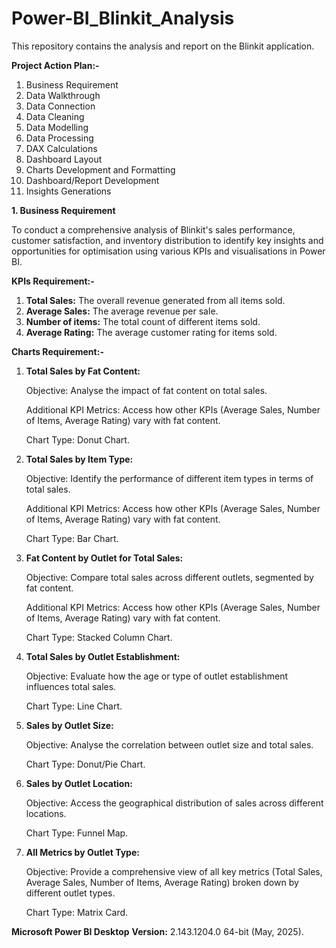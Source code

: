 # Power-BI_Blinkit_Analysis
This repository contains the analysis and report on the Blinkit application.

**Project Action Plan:-**
1. Business Requirement
2. Data Walkthrough
3. Data Connection
4. Data Cleaning
5. Data Modelling
6. Data Processing
7. DAX Calculations
8. Dashboard Layout
9. Charts Development and Formatting
10. Dashboard/Report Development
11. Insights Generations

**1. Business Requirement**

To conduct a comprehensive analysis of Blinkit's sales performance, customer satisfaction, and inventory distribution to identify key insights and opportunities for optimisation using various KPIs and visualisations in Power BI.

**KPIs Requirement:-**
1. **Total Sales:** The overall revenue generated from all items sold.
2. **Average Sales:** The average revenue per sale.
3. **Number of items:** The total count of different items sold.
4. **Average Rating:** The average customer rating for items sold.

**Charts Requirement:-**
1. **Total Sales by Fat Content:**

      Objective: Analyse the impact of fat content on total sales.
   
      Additional KPI Metrics: Access how other KPIs (Average Sales, Number of Items, Average Rating) vary with fat content.
   
      Chart Type: Donut Chart.
   
2. **Total Sales by Item Type:**
   
      Objective: Identify the performance of different item types in terms of total sales.
   
      Additional KPI Metrics: Access how other KPIs (Average Sales, Number of Items, Average Rating) vary with fat content.
   
      Chart Type: Bar Chart.
   
3. **Fat Content by Outlet for Total Sales:**

      Objective: Compare total sales across different outlets, segmented by fat content.
   
      Additional KPI Metrics: Access how other KPIs (Average Sales, Number of Items, Average Rating) vary with fat content.
   
      Chart Type: Stacked Column Chart.
   
4. **Total Sales by Outlet Establishment:**
   
      Objective: Evaluate how the age or type of outlet establishment influences total sales.
   
      Chart Type: Line Chart.

5. **Sales by Outlet Size:**

      Objective: Analyse the correlation between outlet size and total sales.
   
      Chart Type: Donut/Pie Chart.

6. **Sales by Outlet Location:**

      Objective: Access the geographical distribution of sales across different locations.
   
      Chart Type: Funnel Map.

7. **All Metrics by Outlet Type:**

      Objective: Provide a comprehensive view of all key metrics (Total Sales, Average Sales, Number of Items, Average Rating) broken down by different outlet types.
   
      Chart Type: Matrix Card.


**Microsoft Power BI Desktop**
**Version:** 2.143.1204.0 64-bit (May, 2025).

   
